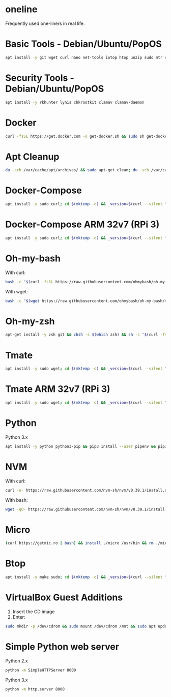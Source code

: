 # oneline
Frequently used one-liners in real life.

# Basic Tools - Debian/Ubuntu/PopOS
```bash
apt install -y git wget curl nano net-tools iotop htop unzip sudo mtr sshpass autossh screen tmux openssl sqlite3 rsync rclone gnupg jq tcpdump nload telnet socat pv ethtool procps strace hping3 uuid-runtime iputils-ping fakeroot speedtest-cli
```

# Security Tools - Debian/Ubuntu/PopOS
```bash
apt install -y rkhunter lynis chkrootkit clamav clamav-daemon 
```

# Docker
```bash
curl -fsSL https://get.docker.com -o get-docker.sh && sudo sh get-docker.sh && rm get-docker.sh
```

# Apt Cleanup
```bash
du -sch /var/cache/apt/archives/ && sudo apt-get clean; du -sch /var/cache/apt/archives/
```

# Docker-Compose
```bash
apt install -y sudo curl; cd $(mktemp -d) && _version=$(curl --silent "https://api.github.com/repos/docker/compose/releases/latest" | grep -Po '"tag_name": "\K.*?(?=")'); curl -L "https://github.com/docker/compose/releases/download/$_version/docker-compose-linux-x86_64" -o /usr/local/bin/docker-compose && sudo chmod +x /usr/local/bin/docker-compose && docker-compose
```

# Docker-Compose ARM 32v7 (RPi 3)
```bash
apt install -y sudo curl; cd $(mktemp -d) && _version=$(curl --silent "https://api.github.com/repos/docker/compose/releases/latest" | grep -Po '"tag_name": "\K.*?(?=")'); curl -L "https://github.com/docker/compose/releases/download/$_version/docker-compose-armv7" -o /usr/local/bin/docker-compose && sudo chmod +x /usr/local/bin/
```

# Oh-my-bash
With curl:
```bash
bash -c "$(curl -fsSL https://raw.githubusercontent.com/ohmybash/oh-my-bash/master/tools/install.sh)"
```
With wget:
```bash
bash -c "$(wget https://raw.githubusercontent.com/ohmybash/oh-my-bash/master/tools/install.sh -O -)"
```

# Oh-my-zsh
```bash
apt-get install -y zsh git && chsh -s $(which zsh) && sh -c "$(curl -fsSL https://raw.githubusercontent.com/ohmyzsh/ohmyzsh/master/tools/install.sh)" "" --unattended
```

# Tmate
```bash
apt install -y sudo wget; cd $(mktemp -d) && _version=$(curl --silent "https://api.github.com/repos/tmate-io/tmate/releases/latest" | grep -Po '"tag_name": "\K.*?(?=")'); wget "https://github.com/tmate-io/tmate/releases/download/$_version/tmate-$_version-static-linux-amd64.tar.xz" -O tmate.tar.xz && tar -xf tmate.tar.xz && install ./tmate-$_version-static-linux-amd64/tmate /usr/bin
```

# Tmate ARM 32v7 (RPi 3)
```bash
apt install -y sudo wget; cd $(mktemp -d) && _version=$(curl --silent "https://api.github.com/repos/tmate-io/tmate/releases/latest" | grep -Po '"tag_name": "\K.*?(?=")'); wget "https://github.com/tmate-io/tmate/releases/download/$_version/tmate-$_version-static-linux-arm32v7.tar.xz" -O tmate.tar.xz && tar -xf tmate.tar.xz && install ./tmate-$_version-static-linux-arm32v7/tmate /usr/bin
```

# Python
Python 3.x
```bash
apt install -y python python3-pip && pip3 install --user pipenv && pip3 install virtualenv && curl https://pyenv.run | bash
```

# NVM
With curl:
```bash
curl -o- https://raw.githubusercontent.com/nvm-sh/nvm/v0.39.1/install.sh | bash
```
With bash:
```bash
wget -qO- https://raw.githubusercontent.com/nvm-sh/nvm/v0.39.1/install.sh | bash
```

# Micro
```bash
(curl https://getmic.ro | bash) && install ./micro /usr/bin && rm ./micro
```

# Btop
```bash
apt install -y make sudo; cd $(mktemp -d) && _version=$(curl --silent "https://api.github.com/repos/aristocratos/btop/releases/latest" | grep -Po '"tag_name": "\K.*?(?=")'); wget "https://github.com/aristocratos/btop/releases/download/$_version/btop-x86_64-linux-musl.tbz" -O btop.tbz && tar -xvjf btop.tbz && sudo sh install.sh && sudo sh setuid.sh
```

# VirtualBox Guest Additions
1. Insert the CD image
2. Enter:
```bash
sudo mkdir -p /dev/cdrom && sudo mount /dev/cdrom /mnt && sudo apt update -y && sudo apt upgrade -y && apt install dkms linux-headers-$(uname -r) build-essential && sudo sh /mnt/VBoxLinuxAdditions.run && reboot
```

# Simple Python web server
Python 2.x
```bash
python -m SimpleHTTPServer 8000
```
Python 3.x
```bash
python -m http.server 8000
```

